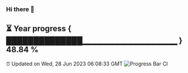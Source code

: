 ### Hi there 👋
⏳ Year progress { ██████████████▁▁▁▁▁▁▁▁▁▁▁▁▁▁▁▁ } 48.84 %
---
⏰ Updated on Wed, 28 Jun 2023 06:08:33 GMT
![Progress Bar CI](https://github.com/Moyi321/Moyi321/workflows/Progress%20Bar%20CI/badge.svg)
